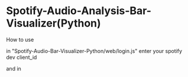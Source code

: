 # Spotify-Audio-Analysis-Bar-Visualizer(Python)



How to use 


in "Spotify-Audio-Bar-Visualizer-Python/web/login.js" enter your spotify dev client_id

and in 
